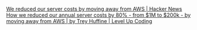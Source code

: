 
[We reduced our server costs by moving away from AWS | Hacker News](https://news.ycombinator.com/item?id=33007873)
[How we reduced our annual server costs by 80% - from $1M to $200k - by moving away from AWS | by Trey Huffine | Level Up Coding](https://levelup.gitconnected.com/how-we-reduced-our-annual-server-costs-by-80-from-1m-to-200k-by-moving-away-from-aws-2b98cbd21b46)
